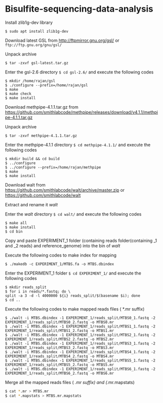 # Bisulfite-sequencing-data-analysis
Install zlib1g-dev library
```
$ sudo apt install zlib1g-dev
```
Download latest GSL from http://ftpmirror.gnu.org/gsl/ or `ftp://ftp.gnu.org/gnu/gsl/`

Unpack archive
```
$ tar -zxvf gsl-latest.tar.gz
```
Enter the gsl-2.6 directory ```$ cd gsl-2.6/``` and execute the following codes
```
$ mkdir /home/rajan/gsl
$ ./configure --prefix=/home/rajan/gsl
$ make
$ make check
$ make install
```
Download methpipe-4.1.1.tar.gz from https://github.com/smithlabcode/methpipe/releases/download/v4.1.1/methpipe-4.1.1.tar.gz

Unpack archive
```
$ tar -zxvf methpipe-4.1.1.tar.gz
```
Enter the methpipe-4.1.1 directory ```$ cd methpipe-4.1.1/``` and execute the following codes
```
$ mkdir build && cd build
$ ../configure
$ ../configure --prefix=/home/rajan/methpipe
$ make
$ make install
```
Download walt from https://github.com/smithlabcode/walt/archive/master.zip or https://github.com/smithlabcode/walt

Extract and rename it *walt*

Enter the *walt* directory ```$ cd walt/``` and execute the following codes
```
$ make all
$ make install
$ cd bin
```
Copy and paste EXPERIMENT_1 folder (containing reads folder(containing _1 and _2 reads) and reference_genome) into the bin of *walt*

Execute the following codes to make index for mapping
```
$ ./makedb -c EXPERIMENT_1/MTBS.fa -o MTBS.dbindex
```
Enter the EXPERIMENT_1 folder `$ cd EXPERIMENT_1/` and execute the following codes
```
$ mkdir reads_split
$ for i in reads/*.fastq; do \
split -a 3 -d -l 4000000 ${i} reads_split/$(basename $i); done
$ cd ..
```
Execute the following codes to make mapped reads files ( *.mr suffix)
```
$ ./walt -i MTBS.dbindex -1 EXPERIMENT_1/reads_split/MTBS0_1.fastq -2 EXPERIMENT_1/reads_split/MTBS0_2.fastq -o MTBS0.mr
$ ./walt -i MTBS.dbindex -1 EXPERIMENT_1/reads_split/MTBS1_1.fastq -2 EXPERIMENT_1/reads_split/MTBS1_2.fastq -o MTBS1.mr
$ ./walt -i MTBS.dbindex -1 EXPERIMENT_1/reads_split/MTBS2_1.fastq -2 EXPERIMENT_1/reads_split/MTBS2_2.fastq -o MTBS2.mr
$ ./walt -i MTBS.dbindex -1 EXPERIMENT_1/reads_split/MTBS3_1.fastq -2 EXPERIMENT_1/reads_split/MTBS3_2.fastq -o MTBS3.mr
$ ./walt -i MTBS.dbindex -1 EXPERIMENT_1/reads_split/MTBS4_1.fastq -2 EXPERIMENT_1/reads_split/MTBS4_2.fastq -o MTBS4.mr
$ ./walt -i MTBS.dbindex -1 EXPERIMENT_1/reads_split/MTBS5_1.fastq -2 EXPERIMENT_1/reads_split/MTBS5_2.fastq -o MTBS5.mr
$ ./walt -i MTBS.dbindex -1 EXPERIMENT_1/reads_split/MTBS6_1.fastq -2 EXPERIMENT_1/reads_split/MTBS6_2.fastq -o MTBS6.mr
```
Merge all the mapped reads files ( *.mr suffix) and (*.mr.mapstats)
```bash
$ cat *.mr > MTBS.mr
$ cat *.mapstats > MTBS.mr.mapstats
```
